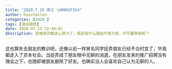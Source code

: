 ```yaml
---
title: "2020.7.15 周三 \U0001F324"
author: hoochanlon
categories: [2020.]
tags: [漫谈随想]
date: 2020-07-15 22:40:01
description: 连推销员都这么努力了，我还有什么理由不努力呢，不尽量争取呢？
---
```

这也算失去朋友的教训吧，还像以前一样冒名同学捉弄朋友已经不合时宜了，毕竟都走入了资本社会。当捉弄成了朋友眼中无聊的消遣，在朋友发来的推广招聘没有理会之下，也随即被朋友删除了好友。也确实没人会喜欢自己认为无聊的人。
